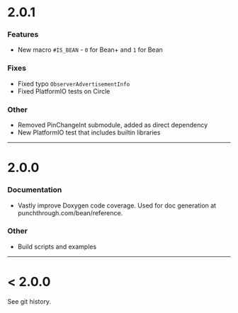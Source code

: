 # 2.0.1

### Features

* New macro `#IS_BEAN` - `0` for Bean+ and `1` for Bean

### Fixes

* Fixed typo `ObserverAdvertisementInfo`
* Fixed PlatformIO tests on Circle

### Other

* Removed PinChangeInt submodule, added as direct dependency
* New PlatformIO test that includes builtin libraries

---

# 2.0.0

### Documentation

* Vastly improve Doxygen code coverage. Used for doc generation at punchthrough.com/bean/reference.

### Other

* Build scripts and examples

---

# < 2.0.0

See git history.
